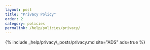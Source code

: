 ```yaml
---
layout: post
title: "Privacy Policy"
order: 2
category: policies
permalink: /help/policies/privacy/
---
```


{% include _help/privacy/_posts/privacy.md site="ADS" ads=true %}
